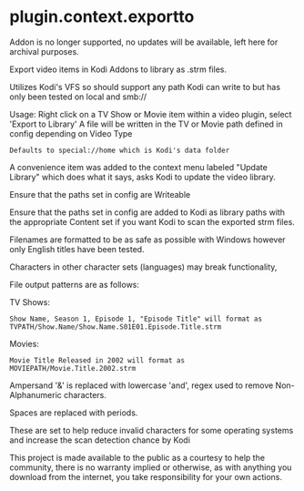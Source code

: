 # plugin.context.exportto

Addon is no longer supported, no updates will be available, left here for archival purposes.

Export video items in Kodi Addons to library as .strm files.

Utilizes Kodi's VFS so should support any path Kodi can write to but has only been tested on local and smb://

Usage:
  Right click on a TV Show or Movie item within a video plugin, select 'Export to Library'
  A file will be written in the TV or Movie path defined in config depending on Video Type
  
    Defaults to special://home which is Kodi's data folder
   
   A convenience item was added to the context menu labeled "Update Library" which does what it says, asks Kodi to update the video library.
   
   Ensure that the paths set in config are Writeable
   
   Ensure that the paths set in config are added to Kodi as library paths with the appropriate Content set if you want Kodi to scan the exported strm files.
   
Filenames are formatted to be as safe as possible with Windows however only English titles have been tested.
  
  Characters in other character sets (languages) may break functionality,
  
File output patterns are as follows:

  TV Shows:
  
    Show Name, Season 1, Episode 1, "Episode Title" will format as TVPATH/Show.Name/Show.Name.S01E01.Episode.Title.strm
  Movies:
  
    Movie Title Released in 2002 will format as MOVIEPATH/Movie.Title.2002.strm
    
  Ampersand '&' is replaced with lowercase 'and', regex used to remove Non-Alphanumeric characters.
  
  Spaces are replaced with periods.
  
  These are set to help reduce invalid characters for some operating systems and increase the scan detection chance by Kodi
  
This project is made available to the public as a courtesy to help the community, there is no warranty implied or otherwise, as with anything
  you download from the internet, you take responsibility for your own actions.
